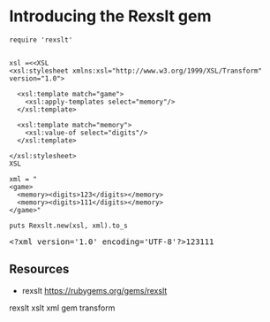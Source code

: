 # Introducing the Rexslt gem

    require 'rexslt'


    xsl =<<XSL
    <xsl:stylesheet xmlns:xsl="http://www.w3.org/1999/XSL/Transform" version="1.0">

      <xsl:template match="game">
        <xsl:apply-templates select="memory"/>
      </xsl:template>

      <xsl:template match="memory">
        <xsl:value-of select="digits"/>
      </xsl:template>

    </xsl:stylesheet>
    XSL

    xml = "
    <game>
      <memory><digits>123</digits></memory>
      <memory><digits>111</digits></memory>
    </game>"

    puts Rexslt.new(xsl, xml).to_s

<pre>&lt;?xml version='1.0' encoding='UTF-8'?&gt;123111</pre>

## Resources

* rexslt https://rubygems.org/gems/rexslt

rexslt xslt xml gem transform


